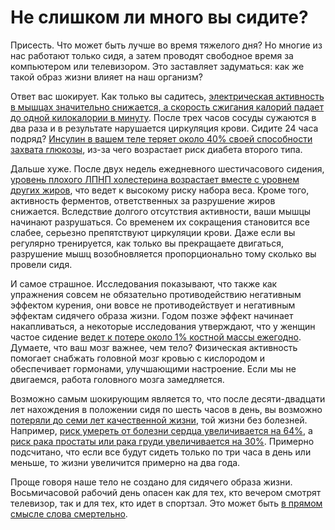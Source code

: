 <!-- https://www.youtube.com/watch?v=uiKg6JfS658 -->
<!-- https://www.youtube.com/watch?v=Ps2MS4Gw1AQ -->

# Не слишком ли много вы сидите?

Присесть. Что может быть лучше во время тяжелого дня? Но многие из нас работают только сидя, а затем проводят свободное время за компьютером или телевизором. Это заставляет задуматься: как же такой образ жизни влияет на наш организм?

Ответ вас шокирует. Как только вы садитесь, [электрическая активность в мышцах значительно снижается, а скорость сжигания калорий падает до одной килокалории в минуту](http://www.nytimes.com/2011/04/17/magazine/mag-17sitting-t.html). После трех часов сосуды сужаются в два раза и в результате нарушается циркуляция крови. Сидите 24 часа подряд? [Инсулин в вашем теле теряет около 40% своей способности захвата глюкозы](http://scholarworks.umass.edu/open_access_dissertations/73/), из-за чего возрастает риск диабета второго типа.

Дальше хуже. После двух недель ежедневного шестичасового сидения, [уровень плохого ЛПНП холестерина возрастает вместе с уровнем других жиров](http://atvb.ahajournals.org/cgi/content/abstract/27/12/2650), что ведет к высокому риску набора веса. Кроме того, активность ферментов, ответственных за разрушение жиров снижается. Вследствие долгого отсутствия активности, ваши мышцы начинают разрушаться. Со временем их сокращения становится все слабее, серьезно препятствуют циркуляции крови. Даже если вы регулярно тренируется, как только вы прекращаете двигаться, разрушение мышц возобновляется пропорционально тому сколько вы провели сидя.

И самое страшное. Исследования показывают, что также как упражнения совсем не обязательно противодействию негативным эффектом курения, они вовсе не противодействует и негативным эффектам сидячего образа жизни. Годом позже эффект начинает накапливаться, а некоторые исследования утверждают, что у женщин частое сидение [ведет к потере около 1% костной массы ежегодно](http://www.ncbi.nlm.nih.gov/books/NBK44683/). Думаете, что ваш мозг важнее, чем тело? Физическая активность помогает снабжать головной мозг кровью с кислородом и обеспечивает гормонами, улучшающими настроение. Если мы не двигаемся, работа головного мозга замедляется.

Возможно самым шокирующим является то, что после десяти-двадцати лет нахождения в положении сидя по шесть часов в день, вы возможно [потеряли до семи лет качественной жизни](http://sjp.sagepub.com/content/35/5/510.abstract), той жизни без болезней. Например, [риск умереть от болезни сердца увеличивается на 64%](http://www.ncbi.nlm.nih.gov/pubmed/19996993), а [риск рака простаты или рака груди увеличивается на 30%](http://yourlife.usatoday.com/health/medical/cancer/story/2011-11-03/Prolonged-sitting-linked-to-breast-cancer-colon-cancer/51051928/1). Примерно подсчитано, что если все будут сидеть только по три часа в день или меньше, то жизни увеличится примерно на два года.

Проще говоря наше тело не создано для сидячего образа жизни. Восьмичасовой рабочий день опасен как для тех, кто вечером смотрят телевизор, так и для тех, кто идет в спортзал. Это может быть [в прямом смысле слова смертельно](http://lifehacker.com/5800720/the-sitting-is-killing-you-infographic-illustrates-the-stress-of-prolonged-sitting-importance-of-getting-up).
